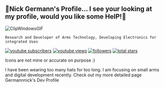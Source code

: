 ## 🚀Nick Germann's Profile... I see your looking at my profile, would you like some HelP!🚀
![ClipWindowsGIF](https://github.com/user-attachments/assets/2da60210-1ba5-4aee-a3ac-c958109f4eea)



`Research and Developer of Arms Technology, Developing Electronics for integrated Uses`
<p align="left">
      <a href="https://www.youtube.com/watch?v=dQw4w9WgXcQ">
         <img alt="youtube subscribers" title="Subscribe to my YouTube channel" src="https://custom-icon-badges.demolab.com/youtube/channel/subscribers/UC2WHjPDvbE6O328n17ZGcfg?color=%23E05D44&label=SUBSCRIBE&logo=video&logoColor=white&style=for-the-badge&labelColor=CE4630"/></a> 
      <a href="https://www.youtube.com/@PewDiePie">
         <img alt="youtube views" title="YouTube views" src="https://custom-icon-badges.demolab.com/youtube/channel/views/UC2WHjPDvbE6O328n17ZGcfg?color=%23E1AD0E&logo=eye&logoColor=white&style=for-the-badge&labelColor=C79600"/></a> 
      <a href="https://github.com/germannnick?tab=followers">
         <img alt="followers" title="Follow me on Github" src="https://custom-icon-badges.demolab.com/github/followers/ForrestKnight?color=236ad3&labelColor=1155ba&style=for-the-badge&logo=person-add&label=Follow&logoColor=white"/></a>
      <a href="https://github.com/germannnick?tab=repositories&sort=stargazers">
         <img alt="total stars" title="Total stars on GitHub" src="https://custom-icon-badges.demolab.com/github/stars/ForrestKnight?color=55960c&style=for-the-badge&labelColor=488207&logo=star"/></a>
   </p>
   <p>Icons are not mine or accurate on purpose :)</p>

<p> I have been wearing too many hats for too long. I am focusing on small arms and digital development recently.  Check out my more detailed page <a href:"https://github.com/barrycumbie">Germannnick's Dev Profile</a> </p>

